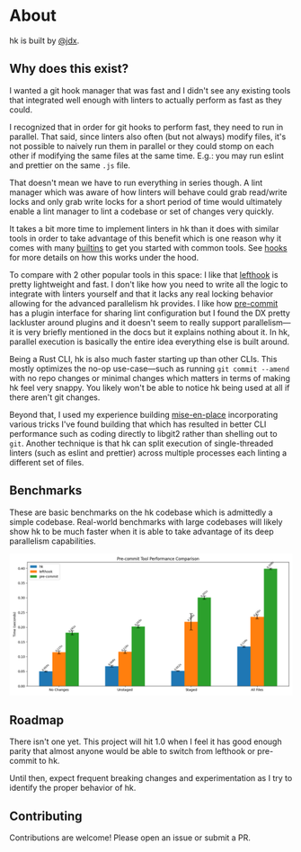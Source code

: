 # About

hk is built by [@jdx](https://github.com/jdx).

## Why does this exist?

I wanted a git hook manager that was fast and I didn't see any
existing tools that integrated well enough with linters to actually perform as
fast as they could.

I recognized that in order for git hooks to perform fast, they need to run in parallel. That said, since linters also often (but not always) modify files, it's
not possible to naively run them in parallel or they could stomp on each other if modifying the same files at the same time. E.g.: you may run eslint and prettier
on the same `.js` file.

That doesn't mean we have to run everything in series though. A lint manager which
was aware of how linters will behave could grab read/write locks and only grab
write locks for a short period of time would ultimately enable a lint manager to
lint a codebase or set of changes very quickly.

It takes a bit more time to implement linters in hk than it does with similar tools
in order to take advantage of this benefit which is one reason why it comes with
many [builtins](https://github.com/jdx/hk/tree/main/pkl/builtins) to get you started with common tools. See [hooks](/hooks) for more details on how this works under the hood.

To compare with 2 other popular tools in this space: I like that [lefthook](https://github.com/evilmartians/lefthook) is pretty lightweight and fast. I don't like how you need to write all the logic to integrate with
linters yourself and that it lacks any real locking behavior allowing for the advanced parallelism hk provides. I like how [pre-commit](https://pre-commit.com) has
a plugin interface for sharing lint configuration but I found the DX pretty lackluster around plugins and it doesn't seem to really support parallelism—it is very
briefly mentioned in the docs but it explains nothing about it. In hk, parallel execution is basically the entire idea everything else is built around.

Being a Rust CLI, hk is also much faster starting up than other CLIs. This mostly optimizes the no-op use-case—such as running `git commit --amend` with no repo changes or minimal changes which matters in terms of making hk feel very snappy. You likely won't be able to notice hk being used at all if there aren't git changes.

Beyond that, I used my experience building [mise-en-place](https://mise.jdx.dev) incorporating various tricks I've found building that which has resulted in better
CLI performance such as coding directly to libgit2 rather than shelling out to `git`. Another technique is that hk can split execution of single-threaded linters (such as eslint and prettier) across multiple processes each linting a different set of files.

## Benchmarks

These are basic benchmarks on the hk codebase which is admittedly a simple codebase. Real-world benchmarks with large codebases will likely show hk to be
much faster when it is able to take advantage of its deep parallelism capabilities.

![benchmarks](./public/benchmark.png)

## Roadmap

There isn't one yet. This project will hit 1.0 when I feel it has good enough parity that almost anyone would be able to switch from lefthook or pre-commit to hk.

Until then, expect frequent breaking changes and experimentation as I try to identify the proper behavior of hk.

## Contributing

Contributions are welcome! Please open an issue or submit a PR.
